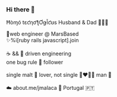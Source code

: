 ### Hi there 👋

Ħòɱó tɛƈƞơƪƠǥǏƈʊs Husband & Dad 👨‍👩‍👧<br>

🚀web engineer @ MarsBased<br>
✨%i[ruby rails javascript].join<br>
<br>
☕️ && 🍰 driven engineering<br>
one bug rule 🤯 follower<br>
<br>
single malt 🥃 lover, not single 👩‍❤️‍💋‍👨 man 🐾<br>
<br>
☁️ about.me/jmalaca 🏡 Portugal 🇵🇹

<!--
**tOOnPT/tOOnPT** is a ✨ _special_ ✨ repository because its `README.md` (this file) appears on your GitHub profile.

Here are some ideas to get you started:

- 🔭 I’m currently working on ...
- 🌱 I’m currently learning ...
- 👯 I’m looking to collaborate on ...
- 🤔 I’m looking for help with ...
- 💬 Ask me about ...
- 📫 How to reach me: ...
- 😄 Pronouns: ...
- ⚡ Fun fact: ...
-->
